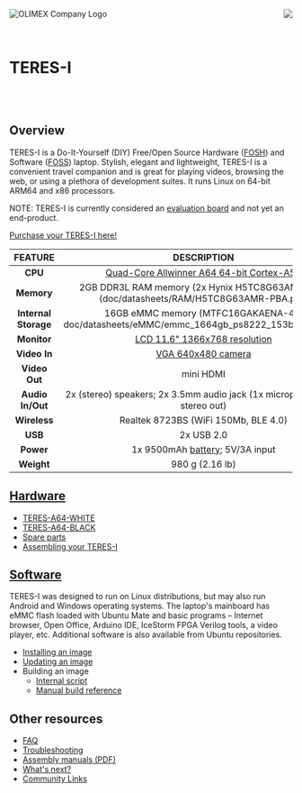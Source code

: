 ![OLIMEX Company Logo](doc/images/smflogo.png "OLIMEX Company Logo")
<img align="right" src="doc/images/TERES-I/TERES-A64-BLACK/laptop-12.jpg">

<br>

# TERES-I

<br><br>

## Overview

TERES-I is a Do-It-Yourself (DIY) Free/Open Source Hardware ([FOSH](https://wikipedia.org/wiki/Open-source_hardware)) and Software ([FOSS](https://wikipedia.org/wiki/Free_and_open-source_software)) laptop.
Stylish, elegant and lightweight, TERES-I is a convenient travel companion and is great for playing videos, browsing the web, or using a plethora of development suites.
It runs Linux on 64-bit ARM64 and x86 processors.

NOTE: TERES-I is currently considered an [evaluation board](doc/web/evaluation-board-notice.md) and not yet an end-product.

[Purchase your TERES-I here!](https://www.olimex.com/Products/DIY-Laptop/KITS)

| FEATURE              | DESCRIPTION                                                                                                         |
|:--------------------:|:-------------------------------------------------------------------------------------------------------------------:|
| **CPU**              | [Quad-Core Allwinner A64 64-bit Cortex-A53](doc/datasheets/Allwinner-A64/A64_Datasheet_V1.1.pdf)                    |
| **Memory**           | 2GB DDR3L RAM memory (2x Hynix H5TC8G63AMR-PBA (doc/datasheets/RAM/H5TC8G63AMR-PBA.pdf)                             |
| **Internal Storage** | 16GB eMMC memory (MTFC16GAKAENA-4M doc/datasheets/eMMC/emmc_1664gb_ps8222_153b_v50_it.pdf)                          |
| **Monitor**          | [LCD 11.6" 1366x768 resolution](doc/datasheets/TERES-015-LCD11.6/N116BGE-EA2.pdf)                                   |
| **Video In**         | [VGA 640x480 camera](HARDWARE/A64-TERES/TERES-019-Camera/N03A61B36DL32.pdf)                                         |
| **Video Out**        | mini HDMI                                                                                                           |
| **Audio In/Out**     | 2x (stereo) speakers; 2x 3.5mm audio jack (1x microphone in, 1x stereo out)                                         |
| **Wireless**         | Realtek 8723BS (WiFi 150Mb, BLE 4.0)                                                                                |
| **USB**              | 2x USB 2.0                                                                                                          |
| **Power**            | 1x 9500mAh [battery](doc/datasheets/LiPo-Battery/JA426992P2P-Spec-Data-Sheet-3.7V-7000mAh--161201.pdf); 5V/3A input |
| **Weight**           | 980 g (2.16 lb)                                                                                                     |

## [Hardware](HARDWARE)

* [TERES-A64-WHITE](https://www.olimex.com/Products/DIY-Laptop/KITS/TERES-A64-WHITE)
* [TERES-A64-BLACK](https://www.olimex.com/Products/DIY-Laptop/KITS/TERES-A64-BLACK)
* [Spare parts](https://www.olimex.com/Products/DIY-Laptop/SPARE-PARTS)
* [Assembling your TERES-I](doc/web/hw_assembly.md)

## [Software](SOFTWARE)

TERES-I was designed to run on Linux distributions, but may also run Android and Windows operating systems.
The laptop's mainboard has eMMC flash loaded with Ubuntu Mate and basic programs – Internet browser, Open Office, Arduino IDE, IceStorm FPGA Verilog tools, a video player, etc.
Additional software is also available from Ubuntu repositories.

* [Installing an image](doc/web/sw_fresh-os.md)
* [Updating an image](doc/web/sw_updating-os.md)
* Building an image
  * [Internal script](SOFTWARE/A64-TERES/scripts/README.md)
  * [Manual build reference](http://linux-sunxi.org/Manual_build_howto)

## Other resources

* [FAQ](doc/web/res_faq.md)
* [Troubleshooting](https://www.olimex.com/forum/index.php?board=39.0)
* [Assembly manuals (PDF)](doc/manuals)
* [What's next?](doc/web/res_next-steps.md)
* [Community Links](doc/web/res_community.md)
